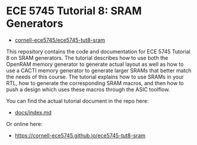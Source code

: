
ECE 5745 Tutorial 8: SRAM Generators
==========================================================================

* [cornell-ece5745/ece5745-tut8-sram](https://github.com/cornell-ece5745/ece5745-tut8-sram)

This repository contains the code and documentation for ECE 5745 Tutorial
8 on SRAM generators. The tutorial describes how to use both the OpenRAM
memory generator to generate actual layout as well as how to use a CACTI
memory generator to generate larger SRAMs that better match the needs of
this course. The tutorial explains how to use SRAMs in your RTL, how to
generate the corresponding SRAM macros, and then how to push a design
which uses these macros through the ASIC toolflow.

You can find the actual tutorial document in the repo here:

 - [docs/index.md](docs/index.md)

Or online here:

 - https://cornell-ece5745.github.io/ece5745-tut8-sram

